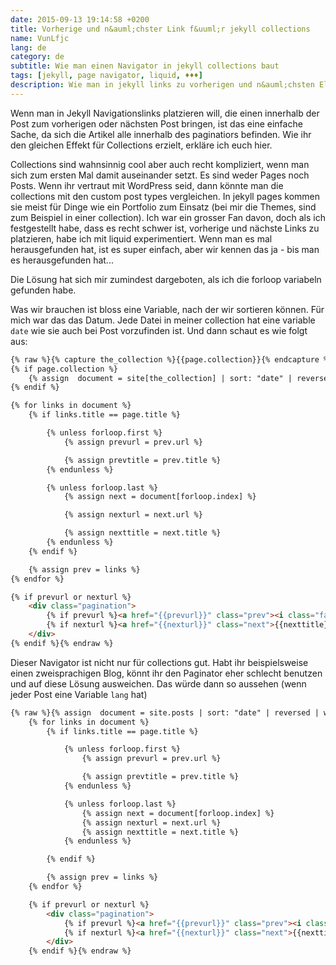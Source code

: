 ```yaml
---
date: 2015-09-13 19:14:58 +0200
title: Vorherige und n&auml;chster Link f&uuml;r jekyll collections
name: VunLfjc
lang: de
category: de
subtitle: Wie man einen Navigator in jekyll collections baut
tags: [jekyll, page navigator, liquid, ♦♦♦]
description: Wie man in jekyll links zu vorherigen und n&auml;chsten Elementen in collections schreibt
---
```

Wenn man in Jekyll Navigationslinks platzieren will, die einen innerhalb der Post zum vorherigen oder nächsten Post bringen, ist das eine einfache Sache, da sich die Artikel alle innerhalb des paginatiors befinden. Wie ihr den gleichen Effekt für Collections erzielt, erkläre ich euch hier.

<!-- more -->
Collections sind wahnsinnig cool aber auch recht kompliziert, wenn man sich zum ersten Mal damit auseinander setzt. Es sind weder Pages noch Posts. Wenn ihr vertraut mit WordPress seid, dann könnte man die collections mit den custom post types vergleichen. In jekyll pages kommen sie meist für Dinge wie ein Portfolio zum Einsatz (bei mir die Themes, sind zum Beispiel in einer collection).
Ich war ein grosser Fan davon, doch als ich festgestellt habe, dass es recht schwer ist, vorherige und nächste Links zu platzieren, habe ich mit liquid experimentiert. Wenn man es mal herausgefunden hat, ist es super einfach, aber wir kennen das ja - bis man es herausgefunden hat...

Die Lösung hat sich mir zumindest dargeboten, als ich die forloop variabeln gefunden habe.

Was wir brauchen ist bloss eine Variable, nach der wir sortieren können. Für mich war das das Datum. Jede Datei in meiner collection hat eine variable `date` wie sie auch bei Post vorzufinden ist. Und dann schaut es wie folgt aus:

```html
{% raw %}{% capture the_collection %}{{page.collection}}{% endcapture %}
{% if page.collection %}
    {% assign  document = site[the_collection] | sort: "date" | reversed %}
{% endif %}

{% for links in document %}
    {% if links.title == page.title %}

        {% unless forloop.first %}
            {% assign prevurl = prev.url %}

            {% assign prevtitle = prev.title %}
        {% endunless %}

        {% unless forloop.last %}
            {% assign next = document[forloop.index] %}

            {% assign nexturl = next.url %}

            {% assign nexttitle = next.title %}
        {% endunless %}
    {% endif %}

    {% assign prev = links %}
{% endfor %}

{% if prevurl or nexturl %}
    <div class="pagination">
        {% if prevurl %}<a href="{{prevurl}}" class="prev"><i class="fa fa-angle-left"></i> {{ prevtitle}}</a>{% endif %}                    
        {% if nexturl %}<a href="{{nexturl}}" class="next">{{nexttitle}} <i class="fa fa-angle-right"></i></a>{% endif %}
    </div>
{% endif %}{% endraw %}
```

Dieser Navigator ist nicht nur für collections gut. Habt ihr beispielsweise einen zweisprachigen Blog, könnt ihr den Paginator eher schlecht benutzen und auf diese Lösung ausweichen. Das würde dann so aussehen (wenn jeder Post eine Variable `lang` hat)

```html
{% raw %}{% assign  document = site.posts | sort: "date" | reversed | where:"lang", page.lang %}
    {% for links in document %}
        {% if links.title == page.title %}

            {% unless forloop.first %}
                {% assign prevurl = prev.url %}

                {% assign prevtitle = prev.title %}
            {% endunless %}

            {% unless forloop.last %}
                {% assign next = document[forloop.index] %}
                {% assign nexturl = next.url %}
                {% assign nexttitle = next.title %}
            {% endunless %}

        {% endif %}

        {% assign prev = links %}
    {% endfor %}

    {% if prevurl or nexturl %}
        <div class="pagination">
            {% if prevurl %}<a href="{{prevurl}}" class="prev"><i class="fa fa-angle-left"></i> {{ prevtitle}}</a>{% endif %}
            {% if nexturl %}<a href="{{nexturl}}" class="next">{{nexttitle}} <i class="fa fa-angle-right"></i></a>{% endif %}
        </div>
    {% endif %}{% endraw %}
```

